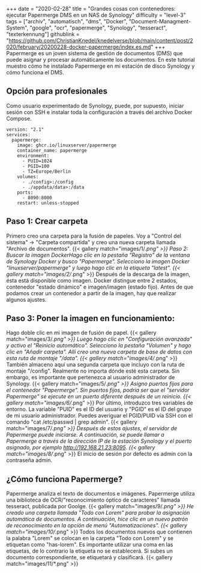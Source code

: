 +++
date = "2020-02-28"
title = "Grandes cosas con contenedores: ejecutar Papermerge DMS en un NAS de Synology"
difficulty = "level-3"
tags = ["archiv", "automatisch", "dms", "Docker", "Document-Managment-System", "google", "ocr", "papermerge", "Synology", "tesseract", "texterkennung"]
githublink = "https://github.com/ChristianKnedel/knedelverse/blob/main/content/post/2020/february/20200228-docker-papermerge/index.es.md"
+++
Papermerge es un joven sistema de gestión de documentos (DMS) que puede asignar y procesar automáticamente los documentos. En este tutorial muestro cómo he instalado Papermerge en mi estación de disco Synology y cómo funciona el DMS.
## Opción para profesionales
Como usuario experimentado de Synology, puede, por supuesto, iniciar sesión con SSH e instalar toda la configuración a través del archivo Docker Compose.
```
version: "2.1"
services:
  papermerge:
    image: ghcr.io/linuxserver/papermerge
    container_name: papermerge
    environment:
      - PUID=1024
      - PGID=100
      - TZ=Europe/Berlin
    volumes:
      - ./config>:/config
      - ./appdata/data>:/data
    ports:
      - 8090:8000
    restart: unless-stopped

```

## Paso 1: Crear carpeta
Primero creo una carpeta para la fusión de papeles. Voy a "Control del sistema" -> "Carpeta compartida" y creo una nueva carpeta llamada "Archivo de documentos".
{{< gallery match="images/1/*.png" >}}
Paso 2: Buscar la imagen DockerHago clic en la pestaña "Registro" de la ventana de Synology Docker y busco "Papermerge". Selecciono la imagen Docker "linuxserver/papermerge" y luego hago clic en la etiqueta "latest".
{{< gallery match="images/2/*.png" >}}
Después de la descarga de la imagen, ésta está disponible como imagen. Docker distingue entre 2 estados, contenedor "estado dinámico" e imagen/imagen (estado fijo). Antes de que podamos crear un contenedor a partir de la imagen, hay que realizar algunos ajustes.
## Paso 3: Poner la imagen en funcionamiento:
Hago doble clic en mi imagen de fusión de papel.
{{< gallery match="images/3/*.png" >}}
Luego hago clic en "Configuración avanzada" y activo el "Reinicio automático". Selecciono la pestaña "Volumen" y hago clic en "Añadir carpeta". Allí creo una nueva carpeta de base de datos con esta ruta de montaje "/data".
{{< gallery match="images/4/*.png" >}}
También almaceno aquí una segunda carpeta que incluyo con la ruta de montaje "/config". Realmente no importa dónde esté esta carpeta. Sin embargo, es importante que pertenezca al usuario administrador de Synology.
{{< gallery match="images/5/*.png" >}}
Asigno puertos fijos para el contenedor "Papermerge". Sin puertos fijos, podría ser que el "servidor Papermerge" se ejecute en un puerto diferente después de un reinicio.
{{< gallery match="images/6/*.png" >}}
Por último, introduzco tres variables de entorno. La variable "PUID" es el ID del usuario y "PGID" es el ID del grupo de mi usuario administrador. Puedes averiguar el PGID/PUID vía SSH con el comando "cat /etc/passwd | grep admin".
{{< gallery match="images/7/*.png" >}}
Después de estos ajustes, el servidor de Papermerge puede iniciarse. A continuación, se puede llamar a Papermerge a través de la dirección IP de la estación Synology y el puerto asignado, por ejemplo http://192.168.21.23:8095.
{{< gallery match="images/8/*.png" >}}
El inicio de sesión por defecto es admin con la contraseña admin.
## ¿Cómo funciona Papermerge?
Papermerge analiza el texto de documentos e imágenes. Papermerge utiliza una biblioteca de OCR/"reconocimiento óptico de caracteres" llamada tesseract, publicada por Goolge.
{{< gallery match="images/9/*.png" >}}
He creado una carpeta llamada "Todo con Lorem" para probar la asignación automática de documentos. A continuación, hice clic en un nuevo patrón de reconocimiento en la opción de menú "Automatizaciones".
{{< gallery match="images/10/*.png" >}}
Todos los documentos nuevos que contienen la palabra "Lorem" se colocan en la carpeta "Todo con Lorem" y se etiquetan como "has-lorem". Es importante utilizar una coma en las etiquetas, de lo contrario la etiqueta no se establecerá. Si subes un documento correspondiente, se etiquetará y clasificará.
{{< gallery match="images/11/*.png" >}}